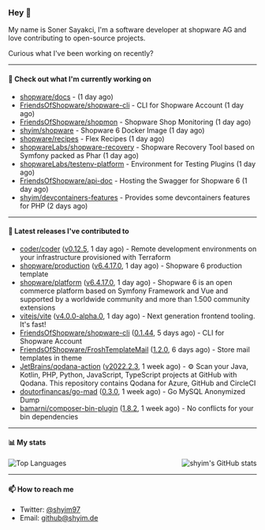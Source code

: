 ### Hey 👋

My name is Soner Sayakci, I'm a software developer at shopware AG and love contributing to open-source projects.

Curious what I've been working on recently?

---

#### 👷 Check out what I'm currently working on

- [shopware/docs](https://github.com/shopware/docs) -  (1 day ago)
- [FriendsOfShopware/shopware-cli](https://github.com/FriendsOfShopware/shopware-cli) - CLI for Shopware Account (1 day ago)
- [FriendsOfShopware/shopmon](https://github.com/FriendsOfShopware/shopmon) - Shopware Shop Monitoring (1 day ago)
- [shyim/shopware](https://github.com/shyim/shopware) - Shopware 6 Docker Image (1 day ago)
- [shopware/recipes](https://github.com/shopware/recipes) - Flex Recipes (1 day ago)
- [shopwareLabs/shopware-recovery](https://github.com/shopwareLabs/shopware-recovery) - Shopware Recovery Tool based on Symfony packed as Phar (1 day ago)
- [shopwareLabs/testenv-platform](https://github.com/shopwareLabs/testenv-platform) - Environment for Testing Plugins (1 day ago)
- [FriendsOfShopware/api-doc](https://github.com/FriendsOfShopware/api-doc) - Hosting the Swagger for Shopware 6 (1 day ago)
- [shyim/devcontainers-features](https://github.com/shyim/devcontainers-features) - Provides some devcontainers features for PHP (2 days ago)

---

#### 🔭 Latest releases I've contributed to

- [coder/coder](https://github.com/coder/coder) ([v0.12.5](https://github.com/coder/coder/releases/tag/v0.12.5), 1 day ago) - Remote development environments on your infrastructure provisioned with Terraform
- [shopware/production](https://github.com/shopware/production) ([v6.4.17.0](https://github.com/shopware/production/releases/tag/v6.4.17.0), 1 day ago) - Shopware 6 production template
- [shopware/platform](https://github.com/shopware/platform) ([v6.4.17.0](https://github.com/shopware/platform/releases/tag/v6.4.17.0), 1 day ago) - Shopware 6 is an open commerce platform based on Symfony Framework and Vue and supported by a worldwide community and more than 1.500 community extensions
- [vitejs/vite](https://github.com/vitejs/vite) ([v4.0.0-alpha.0](https://github.com/vitejs/vite/releases/tag/v4.0.0-alpha.0), 1 day ago) - Next generation frontend tooling. It&#39;s fast!
- [FriendsOfShopware/shopware-cli](https://github.com/FriendsOfShopware/shopware-cli) ([0.1.44](https://github.com/FriendsOfShopware/shopware-cli/releases/tag/0.1.44), 5 days ago) - CLI for Shopware Account
- [FriendsOfShopware/FroshTemplateMail](https://github.com/FriendsOfShopware/FroshTemplateMail) ([1.2.0](https://github.com/FriendsOfShopware/FroshTemplateMail/releases/tag/1.2.0), 6 days ago) - Store mail templates in theme
- [JetBrains/qodana-action](https://github.com/JetBrains/qodana-action) ([v2022.2.3](https://github.com/JetBrains/qodana-action/releases/tag/v2022.2.3), 1 week ago) - ⚙️ Scan your Java, Kotlin, PHP, Python, JavaScript, TypeScript projects at GitHub with Qodana. This repository contains Qodana for Azure, GitHub and CircleCI
- [doutorfinancas/go-mad](https://github.com/doutorfinancas/go-mad) ([0.3.0](https://github.com/doutorfinancas/go-mad/releases/tag/0.3.0), 1 week ago) - Go MySQL Anonymized Dump
- [bamarni/composer-bin-plugin](https://github.com/bamarni/composer-bin-plugin) ([1.8.2](https://github.com/bamarni/composer-bin-plugin/releases/tag/1.8.2), 1 week ago) - No conflicts for your bin dependencies

---

#### 📊 My stats

<img align="right" alt="shyim's GitHub stats" src="https://github-readme-stats.vercel.app/api?username=shyim&count_private=1&show_icons=true&" />

![Top Languages](https://github-readme-stats.vercel.app/api/top-langs/?username=shyim)

---

#### 📫 How to reach me

- Twitter: [@shyim97](https://twitter.com/shyim97)
- Email: [github@shyim.de](mailto://github@shyim.de)
